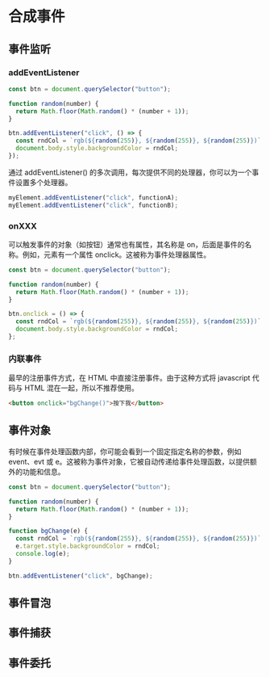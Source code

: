# 合成事件

## 事件监听

### addEventListener

```js
const btn = document.querySelector("button");

function random(number) {
  return Math.floor(Math.random() * (number + 1));
}

btn.addEventListener("click", () => {
  const rndCol = `rgb(${random(255)}, ${random(255)}, ${random(255)})`;
  document.body.style.backgroundColor = rndCol;
});
```

通过 addEventListener() 的多次调用，每次提供不同的处理器，你可以为一个事件设置多个处理器。

```js
myElement.addEventListener("click", functionA);
myElement.addEventListener("click", functionB);
```

### onXXX

可以触发事件的对象（如按钮）通常也有属性，其名称是 on，后面是事件的名称。例如，元素有一个属性 onclick。这被称为事件处理器属性。

```js
const btn = document.querySelector("button");

function random(number) {
  return Math.floor(Math.random() * (number + 1));
}

btn.onclick = () => {
  const rndCol = `rgb(${random(255)}, ${random(255)}, ${random(255)})`;
  document.body.style.backgroundColor = rndCol;
};
```

### 内联事件

最早的注册事件方式，在 HTML 中直接注册事件。由于这种方式将 javascript 代码与 HTML 混在一起，所以不推荐使用。

```html
<button onclick="bgChange()">按下我</button>
```

## 事件对象

有时候在事件处理函数内部，你可能会看到一个固定指定名称的参数，例如 event、evt 或 e。这被称为事件对象，它被自动传递给事件处理函数，以提供额外的功能和信息。

```js
const btn = document.querySelector("button");

function random(number) {
  return Math.floor(Math.random() * (number + 1));
}

function bgChange(e) {
  const rndCol = `rgb(${random(255)}, ${random(255)}, ${random(255)})`;
  e.target.style.backgroundColor = rndCol;
  console.log(e);
}

btn.addEventListener("click", bgChange);

```

## 事件冒泡

## 事件捕获

## 事件委托
